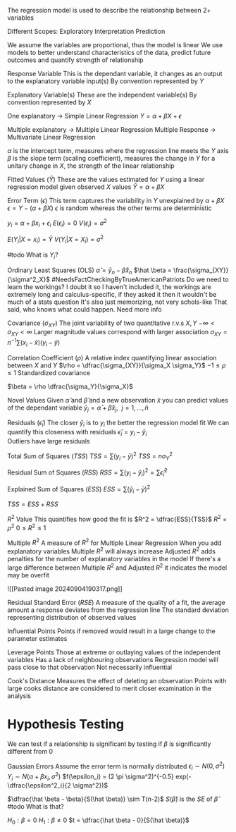The regression model is used to describe the relationship between 2+ variables

Different Scopes:
	Exploratory
	Interpretation
	Prediction

We assume the variables are proportional, thus the model is linear
We use models to better understand characteristics of the data, predict future outcomes and quantify strength of relationship

Response Variable
	This is the dependant variable, it changes as an output to the explanatory variable input(s)
	By convention represented by $Y$

Explanatory Variable(s)
	These are the independent variable(s)
	By convention represented by $X$

One explanatory $\to$ Simple Linear Regression
	$Y = \alpha + \beta X + \epsilon$

Multiple explanatory $\to$ Multiple Linear Regression
Multiple Response $\to$ Multivariate Linear Regression

$\alpha$ is the intercept term, measures where the regression line meets the $Y$ axis
$\beta$ is the slope term (scaling coefficient), measures the change in $Y$ for a unitary change in $X$, the strength of the linear relationship

Fitted Values $(\hat Y)$
	These are the values estimated for $Y$ using a linear regression model given observed $X$ values
	$\hat Y = \alpha + \beta X$

Error Term $(\epsilon)$
	This term captures the variability in $Y$ unexplained by $\alpha + \beta X$
	$\epsilon = Y - (\alpha + \beta X)$
	$\epsilon$ is random whereas the other terms are deterministic 

$y_i = \alpha + \beta x_i + \epsilon_i$
$E(\epsilon_i) = 0$
$V(\epsilon_i) = \sigma^2$

$E(Y_i | X = x_i) = \hat Y$
$V(Y_i | X = X_i) = \sigma^2$

#todo 
	What is $Y_i$?

Ordinary Least Squares (OLS)
	$\hat \alpha = \bar{y}_n - \hat \beta \bar{x}_n$
	$\hat \beta = \frac{\sigma_{XY}}{\sigma^2_X}$
	#NeedsFactCheckingByTrueAmericanPatriots 
		Do we need to learn the workings?
		I doubt it so I haven't included it, the workings are extremely long and calculus-specific, if they asked it then it wouldn't be much of a stats question
		It's also just memorizing, not very schols-like
		That said, who knows what could happen. Need more info

Covariance $(\sigma_{XY})$
	The joint variability of two quantitative r.v.s $X, Y$ 
	$-\infty < \sigma_{XY} < \infty$
	Larger magnitude values correspond with larger association
	$\sigma_{XY} = n^{-1} \sum (x_i - \bar x) (y_i - \bar y)$

Correlation Coefficient ($\rho$)
	A relative index quantifying linear association between $X$ and $Y$
	$\rho = \dfrac{\sigma_{XY}}{\sigma_X \sigma_Y}$
	$-1 \le \rho \le 1$
	Standardized covariance

$\beta = \rho \dfrac{\sigma_Y}{\sigma_X}$

Novel Values
	Given $\hat \alpha$ and $\hat \beta$ and a new observation $\tilde x$ you can predict values of the dependant variable
	$\tilde y_j = \hat \alpha + \hat \beta \tilde{x}_j,\ \ j = 1, \dots, \tilde n$

Residuals $(\hat{\epsilon}_i)$
	The closer $\hat{y}_{i}$ is to $y_{i}$ the better the regression model fit
	We can quantify this closeness with residuals
		$\hat{\epsilon}_i = y_i - \hat{y}_i$	
	Outliers have large residuals

Total Sum of Squares $(TSS)$
	$TSS = \sum (y_i - \bar y)^2$
	$TSS = n\sigma_Y^2$

Residual Sum of Squares $(RSS)$
	$RSS = \sum (y_i - \hat{y}_i)^2 = \sum \hat{\epsilon}^2_i$

Explained Sum of Squares $(ESS)$
	$ESS = \sum (\hat{y}_i - \bar{y})^2$

$TSS = ESS + RSS$

$R^2$ Value
	This quantifies how good the fit is
	$R^2 = \dfrac{ESS}{TSS}$
	$R^2 = \rho^2$
	$0 \le R^2 \le 1$		

Multiple $R^2$
	A measure of $R^2$ for Multiple Linear Regression
	When you add explanatory variables Multiple $R^2$ will always increase
	Adjusted $R^2$ adds penalties for the number of explanatory variables in the model
	If there's a large difference between Multiple $R^2$ and Adjusted $R^2$ it indicates the model may be overfit

![[Pasted image 20240904190317.png]]

Residual Standard Error $(RSE)$
	A measure of the quality of a fit, the average amount a response deviates from the regression line
	The standard deviation representing distribution of observed values

Influential Points
	Points if removed would result in a large change to the parameter estimates

Leverage Points
	Those at extreme or outlaying values of the independent variables
	Has a lack of neighbouring observations
	Regression model will pass close to that observation
	Not necessarily influential 

Cook's Distance
	Measures the effect of deleting an observation
	Points with large cooks distance are considered to merit closer examination in the analysis 
# Hypothesis Testing

We can test if a relationship is significant by testing if $\beta$ is significantly different from 0

Gaussian Errors
	Assume the error term is normally distributed
	$\epsilon_i \sim N(0, \sigma^2)$
	$Y_i \sim N(\alpha + \beta x_i, \sigma^2)$
	$f(\epsilon_i) = (2 \pi \sigma^2)^{-0.5} exp(-\dfrac{\epsilon^2_i}{2 \sigma^2})$

$\dfrac{\hat \beta - \beta}{S(\hat \beta)} \sim T(n-2)$
$S(\hat \beta)$ is the $SE$ of $\hat \beta$
	#todo 
	What is that?

$H_0 : \beta = 0$
$H_1 : \beta \neq 0$
$t = \dfrac{\hat \beta - 0}{S(\hat \beta)}$
